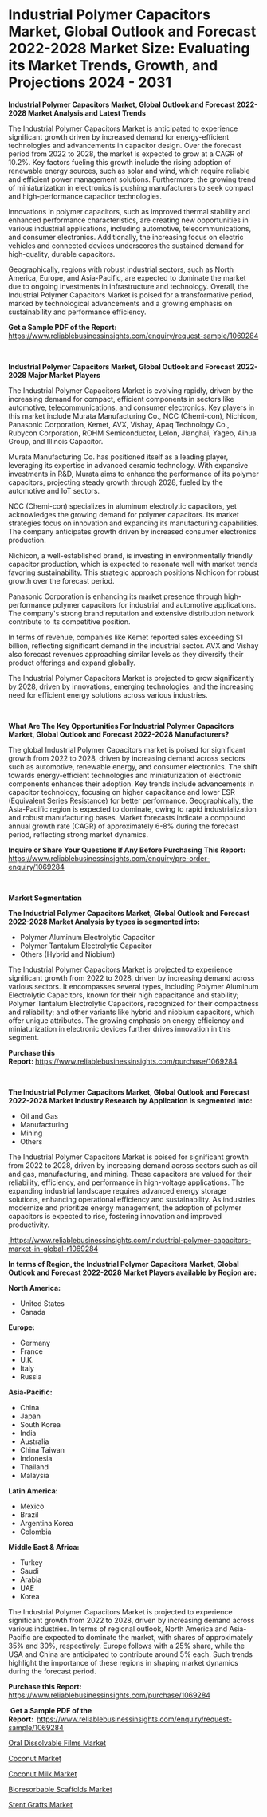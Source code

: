 <p><h1>Industrial Polymer Capacitors Market, Global Outlook and Forecast 2022-2028 Market Size: Evaluating its Market Trends, Growth, and Projections 2024 - 2031</h1></p><p><strong>Industrial Polymer Capacitors Market, Global Outlook and Forecast 2022-2028 Market Analysis and Latest Trends</strong></p>
<p><p>The Industrial Polymer Capacitors Market is anticipated to experience significant growth driven by increased demand for energy-efficient technologies and advancements in capacitor design. Over the forecast period from 2022 to 2028, the market is expected to grow at a CAGR of 10.2%. Key factors fueling this growth include the rising adoption of renewable energy sources, such as solar and wind, which require reliable and efficient power management solutions. Furthermore, the growing trend of miniaturization in electronics is pushing manufacturers to seek compact and high-performance capacitor technologies.</p><p>Innovations in polymer capacitors, such as improved thermal stability and enhanced performance characteristics, are creating new opportunities in various industrial applications, including automotive, telecommunications, and consumer electronics. Additionally, the increasing focus on electric vehicles and connected devices underscores the sustained demand for high-quality, durable capacitors.</p><p>Geographically, regions with robust industrial sectors, such as North America, Europe, and Asia-Pacific, are expected to dominate the market due to ongoing investments in infrastructure and technology. Overall, the Industrial Polymer Capacitors Market is poised for a transformative period, marked by technological advancements and a growing emphasis on sustainability and performance efficiency.</p></p>
<p><strong>Get a Sample PDF of the Report:&nbsp;</strong> <a href="https://www.reliablebusinessinsights.com/enquiry/request-sample/1069284">https://www.reliablebusinessinsights.com/enquiry/request-sample/1069284</a></p>
<p>&nbsp;</p>
<p><strong>Industrial Polymer Capacitors Market, Global Outlook and Forecast 2022-2028 Major Market Players</strong></p>
<p><p>The Industrial Polymer Capacitors Market is evolving rapidly, driven by the increasing demand for compact, efficient components in sectors like automotive, telecommunications, and consumer electronics. Key players in this market include Murata Manufacturing Co., NCC (Chemi-con), Nichicon, Panasonic Corporation, Kemet, AVX, Vishay, Apaq Technology Co., Rubycon Corporation, ROHM Semiconductor, Lelon, Jianghai, Yageo, Aihua Group, and Illinois Capacitor.</p><p>Murata Manufacturing Co. has positioned itself as a leading player, leveraging its expertise in advanced ceramic technology. With expansive investments in R&D, Murata aims to enhance the performance of its polymer capacitors, projecting steady growth through 2028, fueled by the automotive and IoT sectors.</p><p>NCC (Chemi-con) specializes in aluminum electrolytic capacitors, yet acknowledges the growing demand for polymer capacitors. Its market strategies focus on innovation and expanding its manufacturing capabilities. The company anticipates growth driven by increased consumer electronics production.</p><p>Nichicon, a well-established brand, is investing in environmentally friendly capacitor production, which is expected to resonate well with market trends favoring sustainability. This strategic approach positions Nichicon for robust growth over the forecast period.</p><p>Panasonic Corporation is enhancing its market presence through high-performance polymer capacitors for industrial and automotive applications. The company's strong brand reputation and extensive distribution network contribute to its competitive position.</p><p>In terms of revenue, companies like Kemet reported sales exceeding $1 billion, reflecting significant demand in the industrial sector. AVX and Vishay also forecast revenues approaching similar levels as they diversify their product offerings and expand globally.</p><p>The Industrial Polymer Capacitors Market is projected to grow significantly by 2028, driven by innovations, emerging technologies, and the increasing need for efficient energy solutions across various industries.</p></p>
<p>&nbsp;</p>
<p><strong>What Are The Key Opportunities For Industrial Polymer Capacitors Market, Global Outlook and Forecast 2022-2028 Manufacturers?</strong></p>
<p><p>The global Industrial Polymer Capacitors market is poised for significant growth from 2022 to 2028, driven by increasing demand across sectors such as automotive, renewable energy, and consumer electronics. The shift towards energy-efficient technologies and miniaturization of electronic components enhances their adoption. Key trends include advancements in capacitor technology, focusing on higher capacitance and lower ESR (Equivalent Series Resistance) for better performance. Geographically, the Asia-Pacific region is expected to dominate, owing to rapid industrialization and robust manufacturing bases. Market forecasts indicate a compound annual growth rate (CAGR) of approximately 6-8% during the forecast period, reflecting strong market dynamics.</p></p>
<p><strong>Inquire or Share Your Questions If Any Before Purchasing This Report:</strong> <a href="https://www.reliablebusinessinsights.com/enquiry/pre-order-enquiry/1069284">https://www.reliablebusinessinsights.com/enquiry/pre-order-enquiry/1069284</a></p>
<p>&nbsp;</p>
<p><strong>Market Segmentation</strong></p>
<p><strong>The Industrial Polymer Capacitors Market, Global Outlook and Forecast 2022-2028 Market Analysis by types is segmented into:</strong></p>
<p><ul><li>Polymer Aluminum Electrolytic Capacitor</li><li>Polymer Tantalum Electrolytic Capacitor</li><li>Others (Hybrid and Niobium)</li></ul></p>
<p><p>The Industrial Polymer Capacitors Market is projected to experience significant growth from 2022 to 2028, driven by increasing demand across various sectors. It encompasses several types, including Polymer Aluminum Electrolytic Capacitors, known for their high capacitance and stability; Polymer Tantalum Electrolytic Capacitors, recognized for their compactness and reliability; and other variants like hybrid and niobium capacitors, which offer unique attributes. The growing emphasis on energy efficiency and miniaturization in electronic devices further drives innovation in this segment.</p></p>
<p><strong>Purchase this Report:&nbsp;</strong><a href="https://www.reliablebusinessinsights.com/purchase/1069284">https://www.reliablebusinessinsights.com/purchase/1069284</a></p>
<p>&nbsp;</p>
<p><strong>The Industrial Polymer Capacitors Market, Global Outlook and Forecast 2022-2028 Market Industry Research by Application is segmented into:</strong></p>
<p><ul><li>Oil and Gas</li><li>Manufacturing</li><li>Mining</li><li>Others</li></ul></p>
<p><p>The Industrial Polymer Capacitors Market is poised for significant growth from 2022 to 2028, driven by increasing demand across sectors such as oil and gas, manufacturing, and mining. These capacitors are valued for their reliability, efficiency, and performance in high-voltage applications. The expanding industrial landscape requires advanced energy storage solutions, enhancing operational efficiency and sustainability. As industries modernize and prioritize energy management, the adoption of polymer capacitors is expected to rise, fostering innovation and improved productivity.</p></p>
<p><a href="https://www.reliablebusinessinsights.com/industrial-polymer-capacitors-market-in-global-r1069284">&nbsp;https://www.reliablebusinessinsights.com/industrial-polymer-capacitors-market-in-global-r1069284</a></p>
<p><strong>In terms of Region, the Industrial Polymer Capacitors Market, Global Outlook and Forecast 2022-2028 Market Players available by Region are:</strong></p>
<p>
    <p> <strong> North America: </strong>
        <ul>
            <li>United States</li>
            <li>Canada</li>
        </ul>
        </p> 
    <p> <strong> Europe: </strong>
        <ul>
            <li>Germany</li>
            <li>France</li>
            <li>U.K.</li>
            <li>Italy</li>
            <li>Russia</li>
        </ul>
        </p> 
    <p> <strong> Asia-Pacific: </strong>
        <ul>
            <li>China</li>
            <li>Japan</li>
            <li>South Korea</li>
            <li>India</li>
            <li>Australia</li>
            <li>China Taiwan</li>
            <li>Indonesia</li>
            <li>Thailand</li>
            <li>Malaysia</li>
        </ul>
        </p> 
    <p> <strong> Latin America: </strong>
        <ul>
            <li>Mexico</li>
            <li>Brazil</li>
            <li>Argentina Korea</li>
            <li>Colombia</li>
        </ul>
        </p> 
    <p> <strong> Middle East & Africa: </strong>
        <ul>
            <li>Turkey</li>
            <li>Saudi</li>
            <li>Arabia</li>
            <li>UAE</li>
            <li>Korea</li>
        </ul>
    </p>
    </p>
<p><p>The Industrial Polymer Capacitors Market is projected to experience significant growth from 2022 to 2028, driven by increasing demand across various industries. In terms of regional outlook, North America and Asia-Pacific are expected to dominate the market, with shares of approximately 35% and 30%, respectively. Europe follows with a 25% share, while the USA and China are anticipated to contribute around 5% each. Such trends highlight the importance of these regions in shaping market dynamics during the forecast period.</p></p>
<p><strong>Purchase this Report: </strong><a href="https://www.reliablebusinessinsights.com/purchase/1069284">https://www.reliablebusinessinsights.com/purchase/1069284</a></p>
<p>&nbsp;<strong>Get a Sample PDF of the Report:&nbsp;&nbsp;</strong><a href="https://www.reliablebusinessinsights.com/enquiry/request-sample/1069284">https://www.reliablebusinessinsights.com/enquiry/request-sample/1069284</a></p>
<p><strong></strong></p>
<p><p><a href="https://issuu.com/reportprime-2/docs/oral-dissolvable-films-market-size-_312d88cb2bb3a0">Oral Dissolvable Films Market</a></p><p><a href="https://www.linkedin.com/pulse/coconut-market-outlook-complete-industry-analysis-2024-2031-mileele-rkbfc?trackingId=Onvuk%2BXkQ16dTt7%2BlXuWAQ%3D%3D">Coconut Market</a></p><p><a href="https://www.linkedin.com/pulse/analyzing-coconut-milk-market-dynamics-growth-drivers-forecasted-klqjc?trackingId=wLMv2BetTX6g5bxx2ALiaA%3D%3D">Coconut Milk Market</a></p><p><a href="https://www.linkedin.com/pulse/global-bioresorbable-scaffolds-market-opportunities-challenges2024-dmioe?trackingId=cC94N9f4SO2BhdnXJjwgog%3D%3D">Bioresorbable Scaffolds Market</a></p><p><a href="https://www.linkedin.com/pulse/future-innovation-global-stent-grafts-market-growth-opportunities-yhtoe?trackingId=yktLEvqCRTy%2BxLyp%2FyqS6w%3D%3D">Stent Grafts Market</a></p></p>